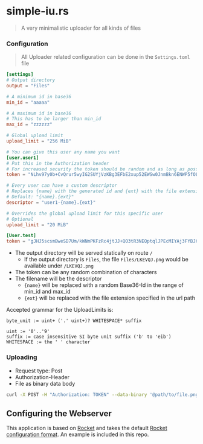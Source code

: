 # simple-iu.rs

> A very minimalistic uploader for all kinds of files

### Configuration 

> All Uploader related configuration can be done in the `Settings.toml` file

```toml
[settings]
# Output directory
output = "Files"

# A minimum id in base36
min_id = "aaaaa"

# A maximum id in base36
# This has to be larger than min_id
max_id = "zzzzzz"

# Global upload limit
upload_limit = "256 MiB"

# You can give this user any name you want
[user.user1]
# Put this in the Authorization header
# For increased security the token should be random and as long as possible
token = "NLhv97y0b+CvQrur5wyIG2SUYjVzKBg3EFbE2xup52EWSw0JnmBkn6ENWP5fOL"

# Every user can have a custom descriptor
# Replaces {name} with the generated id and {ext} with the file extension
# Default: "{name}.{ext}"
descriptor = "user1-{name}.{ext}"

# Overrides the global upload limit for this specific user
# Optional
upload_limit = "20 MiB"

[User.test]
token = "gJHJ5scsmBweSD7Um/kWNmPKFzRc4jtJJ+QO3tR3NEQptqlJPEcMIYAj3FYBJKKhNHGvnPex"
```

- The output directory will be served statically on route `/`
    - If the output directory is `Files`, the file `Files/LKEVQJ.png` would be available under `/LKEVQJ.png`
- The token can be any random combination of characters
- The filename will be the descriptor
    - `{name}` will be replaced with a random Base36-Id in the range of min_id and max_id
    - `{ext}` will be replaced with the file extension specified in the url path

Accepted grammar for the UploadLimits is:

```
byte_unit := uint+ ('.' uint+)? WHITESPACE* suffix

uint := '0'..'9'
suffix := case insensitive SI byte unit suffix ('b' to 'eib')
WHITESPACE := the ' ' character
```

### Uploading

- Request type: Post
- Authorization-Header
- File as binary data body

```bash
curl -X POST -H "Authorization: TOKEN" --data-binary '@path/to/file.png' http://HOSTNAME:8000/upload/png
```

## Configuring the Webserver

This application is based on [Rocket](https://rocket.rs) and takes the default [Rocket configuration format](https://rocket.rs/master/guide/configuration/).
An example is included in this repo.